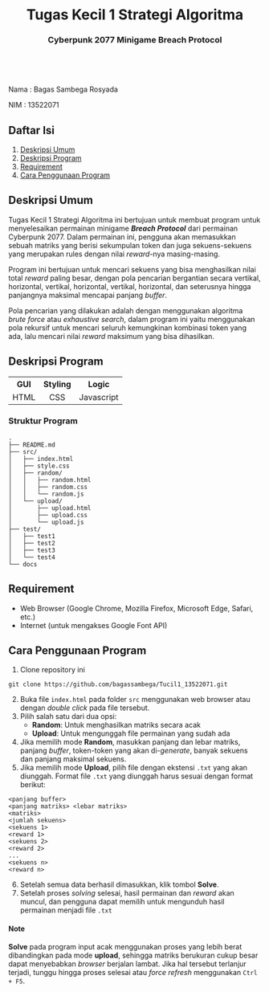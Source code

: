 <h1 class="title" style="text-align: center;">Tugas Kecil 1 Strategi Algoritma</h1> 
<h3 class="title" style="text-align: center;">Cyberpunk 2077 Minigame Breach Protocol</h3>

<div class="identity" style="margin: 2vh 0 0 0;">
	<p>Nama	:	Bagas Sambega Rosyada</p>
	<p>NIM		:	13522071 </p>
</div>

## Daftar Isi
1. [Deskripsi Umum](#deskripsi-umum)
2. [Deskripsi Program](#deskripsi-program)
3. [Requirement](#requirement)
4. [Cara Penggunaan Program](#cara-penggunaan-program)

## Deskripsi Umum
Tugas Kecil 1 Strategi Algoritma ini bertujuan untuk membuat program untuk menyelesaikan permainan minigame _**Breach Protocol**_ dari permainan Cyberpunk 2077. 
Dalam permainan ini, pengguna akan memasukkan sebuah matriks yang berisi sekumpulan token dan juga sekuens-sekuens yang merupakan rules dengan nilai _reward_-nya masing-masing.

Program ini bertujuan untuk mencari sekuens yang bisa menghasilkan nilai total _reward_ paling besar, dengan pola pencarian bergantian secara vertikal, horizontal, vertikal, horizontal, vertikal, horizontal, dan seterusnya hingga panjangnya maksimal mencapai panjang _buffer_.

Pola pencarian yang dilakukan adalah dengan menggunakan algoritma _brute force_ atau _exhaustive search_, dalam program ini yaitu menggunakan pola rekursif untuk mencari seluruh kemungkinan kombinasi token yang ada, lalu mencari nilai _reward_ maksimum yang bisa dihasilkan.

## Deskripsi Program
<table style="text-align: center;">
    <tr>
        <th>GUI</th>
        <th>Styling</th>
        <th>Logic</th>
    </tr>
    <tr>
        <td>HTML</td>
        <td>CSS</td>
        <td>Javascript</td>
    </tr>
</table>

### Struktur Program
```
.
├── README.md
├── src/
│   ├── index.html
│   ├── style.css
│   ├── random/
│   │   ├── random.html
│   │   ├── random.css
│   │   └── random.js
│   └── upload/
│       ├── upload.html
│       ├── upload.css
│       └── upload.js
├── test/
│   ├── test1
│   ├── test2
│   ├── test3
│   └── test4
└── docs
```

## Requirement
- Web Browser (Google Chrome, Mozilla Firefox, Microsoft Edge, Safari, etc.)
- Internet (untuk mengakses Google Font API)

## Cara Penggunaan Program
1. Clone repository ini
```
git clone https://github.com/bagassambega/Tucil1_13522071.git
```
2. Buka file `index.html` pada folder `src` menggunakan web browser atau dengan _double click_ pada file tersebut.
3. Pilih salah satu dari dua opsi:
    - **Random**: Untuk menghasilkan matriks secara acak
    - **Upload**: Untuk mengunggah file permainan yang sudah ada
4. Jika memilih mode **Random**, masukkan panjang dan lebar matriks, panjang _buffer_,
token-token yang akan di-_generate_, banyak sekuens dan panjang maksimal sekuens. 
5. Jika memilih mode **Upload**, pilih file dengan ekstensi `.txt` yang akan diunggah. Format file `.txt` yang diunggah harus sesuai dengan format berikut:
```
<panjang buffer>
<panjang matriks> <lebar matriks>
<matriks>
<jumlah sekuens>
<sekuens 1>
<reward 1>
<sekuens 2>
<reward 2>
...
<sekuens n>
<reward n>
```
6. Setelah semua data berhasil dimasukkan, klik tombol **Solve**.
7. Setelah proses _solving_ selesai, hasil permainan dan _reward_ akan muncul, dan pengguna dapat memilih untuk mengunduh hasil
permainan menjadi file `.txt`

#### Note
**Solve** pada program input acak menggunakan proses yang lebih berat dibandingkan pada mode **upload**, sehingga matriks berukuran cukup besar dapat menyebabkan _browser_ berjalan lambat. Jika hal tersebut terlanjur terjadi, tunggu hingga proses selesai atau _force refresh_ menggunakan `Ctrl + F5`.
